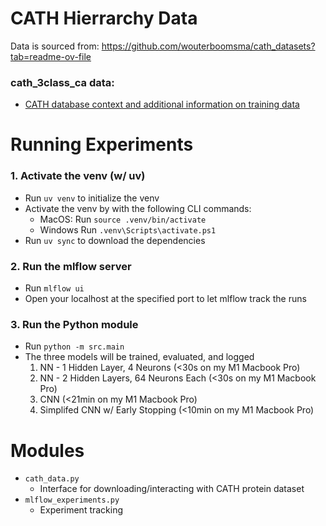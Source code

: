 # CATH Hierrarchy Data
Data is sourced from: https://github.com/wouterboomsma/cath_datasets?tab=readme-ov-file

### cath_3class_ca data:
- [CATH database context and additional information on training data](https://github.com/jairus-m/cath_classification_cnn/blob/main/src/README.md)


# Running Experiments

### 1. Activate the venv (w/ uv)
- Run `uv venv` to initialize the venv
- Activate the venv by with the following CLI commands:
    - MacOS: Run `source .venv/bin/activate`
    - Windows Run `.venv\Scripts\activate.ps1` 
- Run `uv sync` to download the dependencies

### 2. Run the mlflow server
- Run `mlflow ui`
- Open your localhost at the specified port to let mlflow track the runs

### 3. Run the Python module
- Run `python -m src.main`
- The three models will be trained, evaluated, and logged
    1. NN - 1 Hidden Layer, 4 Neurons (<30s on my M1 Macbook Pro)
    2. NN - 2 Hidden Layers, 64 Neurons Each (<30s on my M1 Macbook Pro)
    3. CNN (<21min on my M1 Macbook Pro)
    4. Simplifed CNN w/ Early Stopping (<10min on my M1 Macbook Pro)

# Modules
- `cath_data.py`
  - Interface for downloading/interacting with CATH protein dataset
- `mlflow_experiments.py`
  - Experiment tracking 
